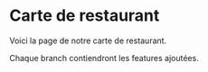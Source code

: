 # Carte de restaurant

Voici la page de notre carte de restaurant. 

Chaque branch contiendront les features ajoutées. 